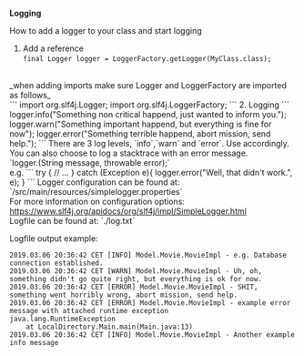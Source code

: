 **Logging**

How to add a logger to your class and start logging

1. Add a reference<br>
`final Logger logger = LoggerFactory.getLogger(MyClass.class);`
<br>
_when adding imports make sure Logger and LoggerFactory are imported as follows_
<br>
    ```
    import org.slf4j.Logger;
    import org.slf4j.LoggerFactory;
    ```
2. Logging
    ```
    logger.info("Something non critical happend, just wanted to inform you.");
    logger.warn("Something important happend, but everything is fine for now");
    logger.error("Something terrible happend, abort mission, send help.");
    ```
    There are 3 log levels, `info`,`warn` and `error`. Use accordingly.<br>
    You can also choose to log a stacktrace with an error message.<br>
    `logger.<loglevel>(String message, throwable error);`<br>
    e.g.
    ```
    try {
      // ...
    } catch (Exception e){
      logger.error("Well, that didn't work.", e);
    }
    ```
Logger configuration can be found at:<br>
`/src/main/resources/simplelogger.properties`<br>
For more information on configuration options:<br>
<a href="https://www.slf4j.org/apidocs/org/slf4j/impl/SimpleLogger.html">
    https://www.slf4j.org/apidocs/org/slf4j/impl/SimpleLogger.html
</a>
<br>
Logfile can be found at: `./log.txt`<br>

Logfile output example:<br>
```
2019.03.06 20:36:42 CET [INFO] Model.Movie.MovieImpl - e.g. Database connection established.
2019.03.06 20:36:42 CET [WARN] Model.Movie.MovieImpl - Uh, oh, something didn't go quite right, but everything is ok for now.
2019.03.06 20:36:42 CET [ERROR] Model.Movie.MovieImpl - SHIT, something went horribly wrong, abort mission, send help.
2019.03.06 20:36:42 CET [ERROR] Model.Movie.MovieImpl - example error message with attached runtime exception
java.lang.RuntimeException
	at LocalDirectory.Main.main(Main.java:13)
2019.03.06 20:36:42 CET [INFO] Model.Movie.MovieImpl - Another example info message
```